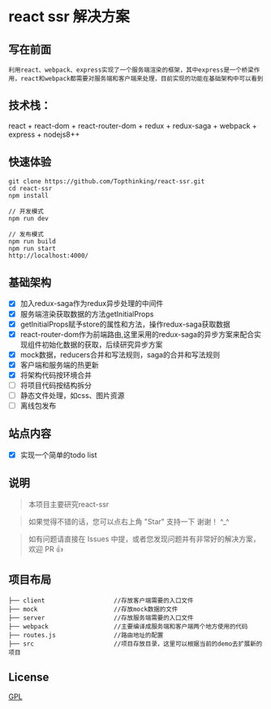 # react ssr 解决方案

## 写在前面
    利用react、webpack、express实现了一个服务端渲染的框架，其中express是一个桥梁作用，react和webpack都需要对服务端和客户端来处理，目前实现的功能在基础架构中可以看到

## 技术栈：
react + react-dom + react-router-dom + redux + redux-saga + webpack + express + nodejs8++

## 快速体验
```shell
git clone https://github.com/Topthinking/react-ssr.git
cd react-ssr
npm install

// 开发模式
npm run dev

// 发布模式
npm run build
npm run start 
http://localhost:4000/ 
```

## 基础架构
- [x] 加入redux-saga作为redux异步处理的中间件
- [x] 服务端渲染获取数据的方法getInitialProps
- [x] getInitialProps赋予store的属性和方法，操作redux-saga获取数据
- [x] react-router-dom作为前端路由,这里采用的redux-saga的异步方案来配合实现组件初始化数据的获取，后续研究异步方案
- [x] mock数据，reducers合并和写法规则，saga的合并和写法规则
- [x] 客户端和服务端的热更新
- [x] 将架构代码按环境合并
- [ ] 将项目代码按结构拆分
- [ ] 静态文件处理，如css、图片资源
- [ ] 离线包发布

## 站点内容
- [x] 实现一个简单的todo list

## 说明

>  本项目主要研究react-ssr

>  如果觉得不错的话，您可以点右上角 "Star" 支持一下 谢谢！ ^_^

>  如有问题请直接在 Issues 中提，或者您发现问题并有非常好的解决方案，欢迎 PR 👍

## 项目布局

```
├── client                   //存放客户端需要的入口文件
├── mock                     //存放mock数据的文件
├── server                   //存放服务端需要的入口文件
├── webpack                  //主要编译成服务端和客户端两个地方使用的代码
├── routes.js                //路由地址的配置
├── src                      //项目存放目录，这里可以根据当前的demo去扩展新的项目
```

## License

[GPL](https://github.com/bailicangdu/vue2-elm/blob/master/COPYING)
